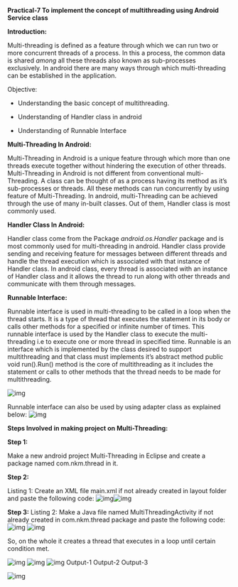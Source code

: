 **Practical-7 To implement the concept of multithreading using Android Service class**

**Introduction:**

Multi-threading is defined as a feature through which we can run two or more concurrent threads of a process. In this a process, the common data is shared *among* all these threads also known as sub-processes exclusively. In android there are many ways through which multi-threading can be established in the application.

   Objective:

- Understanding the basic concept of multithreading.

- Understanding of Handler class in android
- Understanding of Runnable Interface

**Multi-Threading In Android:**

Multi-Threading in Android is a unique feature through which more than one threads execute together without hindering the execution of other threads. Multi-Threading in Android is not different from conventional multi-Threading. A class can be thought of as a process having its method as it’s sub-processes or threads. All these methods can run concurrently by using feature of Multi-Threading. In android, multi-Threading can be achieved through the use of many in-built classes. Out of them, Handler class is most commonly used.

**Handler Class In Android:**

Handler class come from the Package _android.os.Handler_ package and is most commonly used for multi-threading in android. Handler class provide sending and receiving feature for messages between different threads and handle the thread execution which is associated with that instance of Handler class. In android class, every thread is associated with an instance of Handler class and it allows the thread to run along with other threads and communicate with them through messages.

**Runnable Interface:**

Runnable interface is used in multi-threading to be called in a loop when the thread starts. It is a type of thread that executes the statement in its body or calls other methods for a specified or infinite number of times. This runnable interface is used by the Handler class to execute the multi-threading i.e to execute one or more thread in specified time. Runnable is an interface which is implemented by the class desired to support multithreading and that class must implements it’s abstract method public void run().Run() method is the core of multithreading as it includes the statement or calls to other methods that the thread needs to be made for multithreading.

 ![img](file:///C:/Users/Prabhudeep%20Singh/AppData/Local/Temp/msohtmlclip1/01/clip_image002.png)

Runnable interface can also be used by using adapter class as explained below:
 ![img](file:///C:/Users/Prabhudeep%20Singh/AppData/Local/Temp/msohtmlclip1/01/clip_image004.png)

 

**Steps Involved in making project on Multi-Threading:**

**Step 1:** 

Make a new android project Multi-Threading in Eclipse and create a package named com.nkm.thread in it.

 **Step 2:**

 Listing 1: Create an XML file main.xml if not already created in layout folder and paste the following code:
 ![img](file:///C:/Users/Prabhudeep%20Singh/AppData/Local/Temp/msohtmlclip1/01/clip_image006.png)![img](file:///C:/Users/Prabhudeep%20Singh/AppData/Local/Temp/msohtmlclip1/01/clip_image008.png)

**Step 3:**
Listing 2: Make a Java file named MultiThreadingActivity if not already created in com.nkm.thread package and paste the following code:
 ![img](file:///C:/Users/Prabhudeep%20Singh/AppData/Local/Temp/msohtmlclip1/01/clip_image010.png)
 ![img](file:///C:/Users/Prabhudeep%20Singh/AppData/Local/Temp/msohtmlclip1/01/clip_image012.png)

 So, on the whole it creates a thread that executes in a loop until certain condition met.

 ![img](file:///C:/Users/Prabhudeep%20Singh/AppData/Local/Temp/msohtmlclip1/01/clip_image014.png)   ![img](file:///C:/Users/Prabhudeep%20Singh/AppData/Local/Temp/msohtmlclip1/01/clip_image016.png)   ![img](file:///C:/Users/Prabhudeep%20Singh/AppData/Local/Temp/msohtmlclip1/01/clip_image018.png)
             Output-1                                Output-2                          Output-3							

 ![img](file:///C:/Users/Prabhudeep%20Singh/AppData/Local/Temp/msohtmlclip1/01/clip_image020.jpg)
